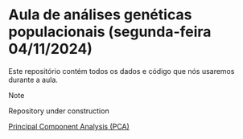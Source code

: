 Aula de análises genéticas populacionais (segunda-feira 04/11/2024)
==================================================================================

Este repositório contém todos os dados e código que nós usaremos durante a aula. 



> [!NOTE]
> Repository under construction

[Principal Component Analysis (PCA)](vignettes/PCA.html)
